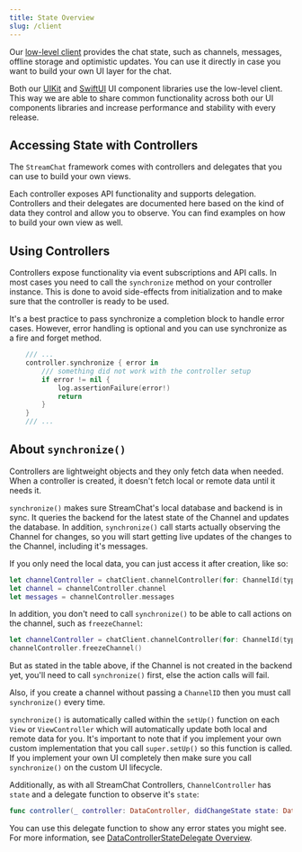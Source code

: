 ```yaml
---
title: State Overview
slug: /client
---
```


Our [low-level client](https://getstream.io/chat/docs/ios-swift/?language=swift) provides the chat state, such as channels, messages, offline storage and optimistic updates. You can use it directly in case you want to build your own UI layer for the chat.

Both our [UIKit](./uikit) and [SwiftUI](./swiftui) UI component libraries use the low-level client. This way we are able to share common functionality across both our UI components libraries and increase performance and stability with every release.

## Accessing State with Controllers

The `StreamChat` framework comes with controllers and delegates that you can use to build your own views.

Each controller exposes API functionality and supports delegation. Controllers and their delegates are documented here based on the kind of data they control and allow you to observe. You can find examples on how to build your own view as well.

## Using Controllers

Controllers expose functionality via event subscriptions and API calls. In most cases you need to call the `synchronize` method on your controller instance. This is done to avoid side-effects from initialization and to make sure that the controller is ready to be used.

It's a best practice to pass synchronize a completion block to handle error cases. However, error handling is optional and you can use synchronize as a fire and forget method.

```swift
    /// ...
    controller.synchronize { error in
        /// something did not work with the controller setup
        if error != nil {
            log.assertionFailure(error!)
            return
        }
    }
    /// ...
```

## About `synchronize()`

 Controllers are lightweight objects and they only fetch data when needed. When a controller is created, it doesn't fetch local or remote data until it needs it.

`synchronize()` makes sure StreamChat's local database and backend is in sync. It queries the backend for the latest state of the Channel and updates the database. In addition, `synchronize()` call starts actually observing the Channel for changes, so you will start getting live updates of the changes to the Channel, including it's messages.

If you only need the local data, you can just access it after creation, like so:

```swift
let channelController = chatClient.channelController(for: ChannelId(type: .messaging, id: "general"))
let channel = channelController.channel
let messages = channelController.messages
 ```

In addition, you don't need to call `synchronize()` to be able to call actions on the channel, such as `freezeChannel`:

```swift
let channelController = chatClient.channelController(for: ChannelId(type: .messaging, id: "general"))
channelController.freezeChannel()
```

But as stated in the table above, if the Channel is not created in the backend yet, you'll need to call `synchronize()` first, else the action calls will fail.

Also, if you create a channel without passing a `ChannelID` then you must call `synchronize()` every time.

`synchronize()` is automatically called within the `setUp()` function on each `View` or `ViewController` which will automatically update both local and remote data for you. It's important to note that if you implement your own custom implementation that you call `super.setUp()` so this function is called. If you implement your own UI completely then make sure you call `synchronize()` on the custom UI lifecycle.

Additionally, as with all StreamChat Controllers, `ChannelController` has `state` and a delegate function to observe it's `state`:

```swift
func controller(_ controller: DataController, didChangeState state: DataController.State)
```

You can use this delegate function to show any error states you might see. For more information, see [DataControllerStateDelegate Overview](../common-content/reference-docs/stream-chat/controllers/data-controller-state-delegate.md).
